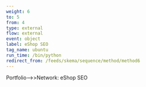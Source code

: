 ```yaml
---
weight: 6
to: 5
from: 4
type: external
flow: external
event: object
label: eShop SEO
tag_name: ubuntu
run_time: /bin/python
redirect_from: /feeds/skema/sequence/method/method6
---
```

Portfolio-->>Network: eShop SEO
